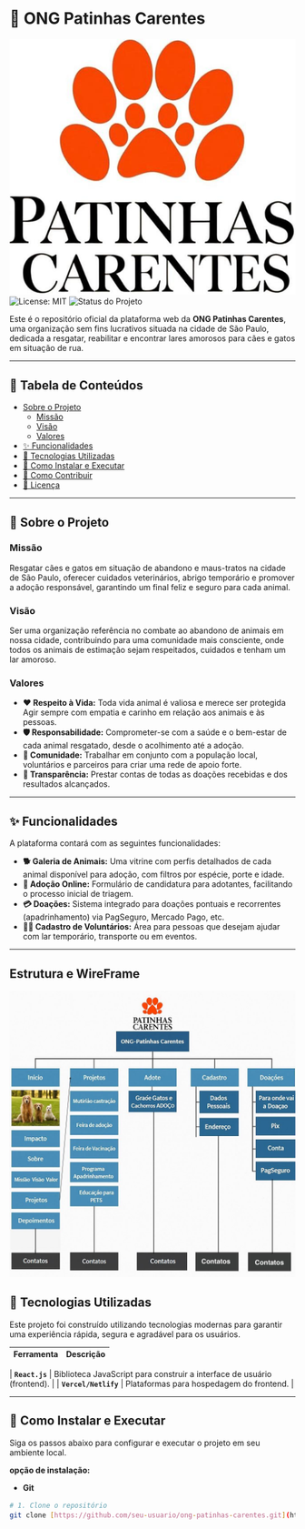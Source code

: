 # 🐾 ONG Patinhas Carentes
![Logo da Patinhas Carentes](img/logo.png)
![License: MIT](https://img.shields.io/badge/License-MIT-yellow.svg)
![Status do Projeto](https://img.shields.io/badge/status-em%20desenvolvimento-green)

Este é o repositório oficial da plataforma web da **ONG Patinhas Carentes**, uma organização sem fins lucrativos situada na cidade de São Paulo, dedicada a resgatar, reabilitar e encontrar lares amorosos para cães e gatos em situação de rua.

---

## 📜 Tabela de Conteúdos

* [Sobre o Projeto](#-sobre-o-projeto)
    * [Missão](#missão)
    * [Visão](#visão)
    * [Valores](#valores)
* [✨ Funcionalidades](#-funcionalidades)
* [🚀 Tecnologias Utilizadas](#-tecnologias-utilizadas)
* [🔧 Como Instalar e Executar](#-como-instalar-e-executar)
* [🤝 Como Contribuir](#-como-contribuir)
* [📄 Licença](#-licença)

---

## 📖 Sobre o Projeto

### Missão
Resgatar cães e gatos em situação de abandono e maus-tratos na cidade de São Paulo, oferecer cuidados veterinários, abrigo temporário e promover a adoção responsável, garantindo um final feliz e seguro para cada animal.

### Visão
Ser uma organização referência no combate ao abandono de animais em nossa cidade, contribuindo para uma comunidade mais consciente, onde todos os animais de estimação sejam respeitados, cuidados e tenham um lar amoroso.

### Valores
* **❤️ Respeito à Vida:** Toda vida animal é valiosa e merece ser protegida
 Agir sempre com empatia e carinho em relação aos animais e às pessoas.
* **🛡️ Responsabilidade:** Comprometer-se com a saúde e o bem-estar de cada animal resgatado, desde o acolhimento até a adoção.
* **👥 Comunidade:** Trabalhar em conjunto com a população local, voluntários e parceiros para criar uma rede de apoio forte.
* **🔎 Transparência:** Prestar contas de todas as doações recebidas e dos resultados alcançados.

---

## ✨ Funcionalidades

A plataforma contará com as seguintes funcionalidades:

* **🐕 Galeria de Animais:** Uma vitrine com perfis detalhados de cada animal disponível para adoção, com filtros por espécie, porte e idade.
* **📝 Adoção Online:** Formulário de candidatura para adotantes, facilitando o processo inicial de triagem.
* **💳 Doações:** Sistema integrado para doações pontuais e recorrentes (apadrinhamento) via PagSeguro, Mercado Pago, etc.
* **🙋‍♂️ Cadastro de Voluntários:** Área para pessoas que desejam ajudar com lar temporário, transporte ou em eventos.


---
## Estrutura e WireFrame
![estruturas, mapa do site, WireFrame](wireframe/Wireframe-ONG.jpg)

## 🚀 Tecnologias Utilizadas

Este projeto foi construído utilizando tecnologias modernas para garantir uma experiência rápida, segura e agradável para os usuários.

| Ferramenta | Descrição |
| :--- | :--- |

| **`React.js`** | Biblioteca JavaScript para construir a interface de usuário (frontend). |
| **`Vercel/Netlify`** | Plataformas para hospedagem do frontend. |


---

## 🔧 Como Instalar e Executar

Siga os passos abaixo para configurar e executar o projeto em seu ambiente local.

**opção de instalação:**
* **Git**

```bash
# 1. Clone o repositório
git clone [https://github.com/seu-usuario/ong-patinhas-carentes.git](https://github.com/seu-usuario/ong-patinhas-carentes.git)


